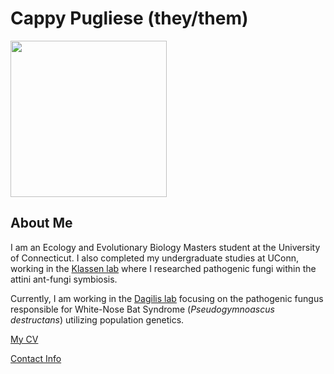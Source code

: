 # Cappy Pugliese (they/them)

<img src="https://github.com/cappy-pugliese/cappy-pugliese.github.io/blob/main/Cappy_4.JPG" width="250">


## About Me
I am an Ecology and Evolutionary Biology Masters student at the University of Connecticut. I also completed my undergraduate studies at UConn, working in the [Klassen lab](https://www.jonathanklassenlab.com/) where I researched pathogenic fungi within the attini ant-fungi symbiosis.

Currently, I am working in the [Dagilis lab](https://adagilis.github.io/) focusing on the pathogenic fungus responsible for White-Nose Bat Syndrome (_Pseudogymnoascus destructans_) utilizing population genetics.


[My CV](PDFs/cv.pdf)

[Contact Info](contact-info.html) 


